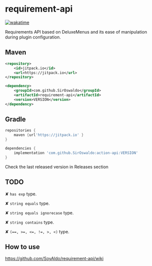 # requirement-api
[![wakatime](https://wakatime.com/badge/user/0830952c-ca35-4a6e-97f4-150c1177d81f/project/7bbb9550-2dd2-431c-a899-1e5fdec10e4d.svg)](https://wakatime.com/badge/user/0830952c-ca35-4a6e-97f4-150c1177d81f/project/7bbb9550-2dd2-431c-a899-1e5fdec10e4d)

Requirements API based on DeluxeMenus and its ease of manipulation during plugin configuration.

## Maven
```XML
<repository>
    <id>jitpack.io</id>
    <url>https://jitpack.io</url>
</repository>
```

```XML
<dependency>
    <groupId>com.github.SirOswaldo</groupId>
    <artifactId>requirement-api</artifactId>
    <version>VERSION</version>
</dependency>
```
## Gradle
```groovy
repositories {
    maven {url'https://jitpack.io' }
}
```

```groovy
dependencies {
    implementation 'com.github.SirOswaldo:action-api:VERSION'
}
```
Check the last released version in Releases section

## TODO
✘ `has exp` type.

✘ `string equals` type.

✘ `string equals ignorecase` type.

✘ `string contains` type.

✘ `(==, >=, <=, !=, >, <)` type.

## How to use
https://github.com/SoyAldo/requirement-api/wiki
